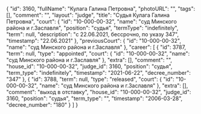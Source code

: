 {
    "id": 3160,
    "fullName": "Кулага Галина Петровна",
    "photoURL": "",
    "tags": [],
    "comment": "",
    "layout": "judge",
    "title": "Судья Кулага Галина Петровна",
    "court": {
        "id": "10-000-00-32",
        "name": "суд Минского района и г.Заславля",
        "position": "судья",
        "termType": "indefinitely",
        "term": null,
        "description": "c 22.06.2021, бессрочно, по указу 347",
        "timestamp": "22.06.2021"
    },
    "previousCourt": {
        "id": "10-000-00-32",
        "name": "суд Минского района и г.Заславля"
    },
    "career": [
        {
            "id": 3787,
            "term": null,
            "type": "appointed",
            "court": {
                "id": "10-000-00-32",
                "name": "суд Минского района и г.Заславля"
            },
            "extra": [],
            "comment": "",
            "house_id": "10-000-00-32",
            "judge_id": 3160,
            "position": "судья",
            "term_type": "indefinitely",
            "timestamp": "2021-06-22",
            "decree_number": "347"
        },
        {
            "id": 3788,
            "term": null,
            "type": "released",
            "court": {
                "id": "10-000-00-32",
                "name": "суд Минского района и г.Заславля"
            },
            "extra": [],
            "comment": "выход в отставку",
            "house_id": "10-000-00-32",
            "judge_id": 3160,
            "position": "судья",
            "term_type": "",
            "timestamp": "2006-03-28",
            "decree_number": "180"
        }
    ]
}